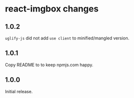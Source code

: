 # react-imgbox changes

## 1.0.2

`uglify-js` did not add `use client` to minified/mangled version.

## 1.0.1

Copy README to to keep npmjs.com happy.

## 1.0.0

Initial release.
